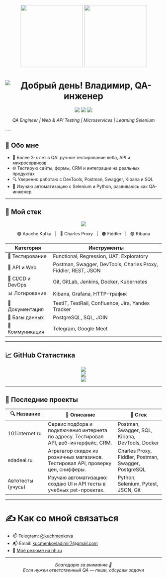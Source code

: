 <p align="center">
  <p align="center">
  <img src="https://media1.giphy.com/media/v1.Y2lkPTc5MGI3NjExb2tuZDA3enBtb2ZpaXVndDJ5YTNibG9vZno2cWQ2bnVmNzdiZ2Z2ZSZlcD12MV9pbnRlcm5hbF9naWZfYnlfaWQmY3Q9Zw/o0vwzuFwCGAFO/giphy.gif" width="200" />
  <img src="https://media3.giphy.com/media/v1.Y2lkPTc5MGI3NjExNHF2Y3M1cG1wdmNkemZ1dXhkYXVkMmlhbXF4Nnd6Y3kyZWpyOTdlcSZlcD12MV9pbnRlcm5hbF9naWZfYnlfaWQmY3Q9Zw/12W5Sg2koWYnwA/giphy.gif" width="200" />
</p>
<h1 align="center">
  <img 
    src="https://readme-typing-svg.herokuapp.com?font=Fira+Code&size=22&duration=1000&pause=500&color=77DDCC&center=true&vCenter=true&width=700&lines=Добрый+день!+Владимир,+QA-инженер+👋" 
    alt="Добрый день! Владимир, QA-инженер" 
  />
</h1>


<p align="center">
  <img src="https://img.shields.io/badge/SQL-PostgreSQL%20%7C%20MySQL-lightgrey" />
  <img src="https://img.shields.io/badge/Postman-API-orange" />
  <img src="https://img.shields.io/badge/Kibana%20%7C%20Grafana-Logs-yellowgreen" />
</p>
<p align="center">
  <i>QA Engineer | Web & API Testing | Microservices | Learning Selenium</i>
</p>
---

## 🧩 Обо мне

- 🧪 Более 3-х лет в QA: ручное тестирование веба, API и микросервисов  
- 🌐 Тестирую сайты, формы, CRM и интеграции на реальных продуктах  
- 🔍 Уверенно работаю с DevTools, Postman, Swagger, Kibana и SQL  
- 🚀 Изучаю автоматизацию с Selenium и Python, развиваюсь как QA-инженер
---
## 🧰 Мой стек

<p align="center">
  <img src="https://skillicons.dev/icons?i=postman,git,github,linux,bash,py,docker,kubernetes,mysql,vscode" />
</p>

<p align="center">
  🟣 Apache Kafka &nbsp; | &nbsp; 🔵 Charles Proxy &nbsp; | &nbsp; 🟠 Fiddler &nbsp; | &nbsp; 🟢 Kibana
</p>


| Категория         | Инструменты                                                             |
|-------------------|--------------------------------------------------------------------------|
| 🧪 Тестирование    | Functional, Regression, UAT, Exploratory                                |
| 🔌 API и Web       | Postman, Swagger, DevTools, Charles Proxy, Fiddler, REST, JSON          |
| 🐳 CI/CD и DevOps  | Git, GitLab, Jenkins, Docker, Kubernetes                                 |
| 📊 Логирование     | Kibana, Grafana, HTTP-трафик                                             |
| 🧾 Документация    | TestIT, TestRail, Confluence, Jira, Yandex Tracker                       |
| 🧩 Базы данных     | PostgreSQL, SQL, JOIN                                                    |
| 💬 Коммуникация    | Telegram, Google Meet                                                    |


---

## 📈 GitHub Статистика

<p align="center">
  <img src="https://github-readme-stats.vercel.app/api?username=flatcross&show_icons=true&theme=tokyonight&count_private=true" />
  <br/>
  <img src="https://github-readme-streak-stats.herokuapp.com?user=flatcross&theme=tokyonight&date_format=M%20j%5B%2C%20Y%5D" />
  <br/>
  <img src="https://github-readme-stats.vercel.app/api/top-langs/?username=flatcross&layout=compact&theme=tokyonight" />
</p>

---
## 🧠 Последние проекты

| 🔍 Название       | 💬 Описание                                                                 | 🚀 Стек                                              |
|-------------------|------------------------------------------------------------------------------|------------------------------------------------------|
| 101internet.ru     | Сервис подбора и подключения интернета по адресу. Тестировал API, веб-интерфейс, CRM. | Postman, Swagger, SQL, Kibana, DevTools, Docker     |
| edadeal.ru         | Агрегатор скидок из розничных магазинов. Тестировал API, проверку цен, снифферы.     | Charles Proxy, Fiddler, Postman, Swagger, PostgreSQL |
| Автотесты (учусь)  | Изучаю автоматизацию: создаю UI и API тесты в учебных pet-проектах.                  | Python, Selenium, Pytest, JSON, Git                 |

---
# ✍️ Как со мной связаться

- 📫 Telegram: [@kuchmenkova](https://t.me/kuchmenkova)
- 📬 Email: kucmenkovladimir7@gmail.com
- 📄 [Моё резюме на hh.ru](https://hh.ru/resume) <!-- можно заменить ссылку на конкретную -->

---

<p align="center">
  <i>Благодарю за внимание 🙌</i><br/>
  <i>Если нужен ответственный QA — пиши, обсудим задачи</i>
</p>

